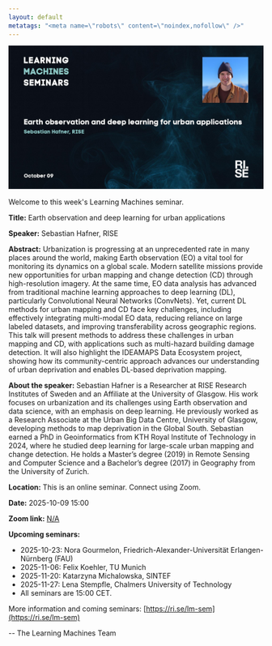 ```yaml
---
layout: default
metatags: "<meta name=\"robots\" content=\"noindex,nofollow\" />"
---
```

<img src="/lm/2025-10-09-youtube-thumbnail-sebastian-hafner.jpg" />
 
Welcome to this week's Learning Machines seminar.

**Title:** Earth observation and deep learning for urban applications


**Speaker:** Sebastian Hafner, RISE

**Abstract:** Urbanization is progressing at an unprecedented rate in many places around the world, making Earth observation (EO) a vital tool for monitoring its dynamics on a global scale. Modern satellite missions provide new opportunities for urban mapping and change detection (CD) through high-resolution imagery. At the same time, EO data analysis has advanced from traditional machine learning approaches to deep learning (DL), particularly Convolutional Neural Networks (ConvNets). Yet, current DL methods for urban mapping and CD face key challenges, including effectively integrating multi-modal EO data, reducing reliance on large labeled datasets, and improving transferability across geographic regions. This talk will present methods to address these challenges in urban mapping and CD, with applications such as multi-hazard building damage detection. It will also highlight the IDEAMAPS Data Ecosystem project, showing how its community-centric approach advances our understanding of urban deprivation and enables DL-based deprivation mapping.

**About the speaker:** Sebastian Hafner is a Researcher at RISE Research Institutes of Sweden and an Affiliate at the University of Glasgow. His work focuses on urbanization and its challenges using Earth observation and data science, with an emphasis on deep learning. He previously worked as a Research Associate at the Urban Big Data Centre, University of Glasgow, developing methods to map deprivation in the Global South. Sebastian earned a PhD in Geoinformatics from KTH Royal Institute of Technology in 2024, where he studied deep learning for large-scale urban mapping and change detection. He holds a Master’s degree (2019) in Remote Sensing and Computer Science and a Bachelor’s degree (2017) in Geography from the University of Zurich.

**Location:** This is an online seminar. Connect using Zoom.

**Date:** 2025-10-09 15:00

**Zoom link:** [N/A](N/A)

**Upcoming seminars:**

* 2025-10-23: Nora Gourmelon, Friedrich-Alexander-Universität Erlangen-Nürnberg (FAU)
* 2025-11-06: Felix Koehler, TU Munich
* 2025-11-20: Katarzyna Michalowska, SINTEF
* 2025-11-27: Lena Stempfle, Chalmers University of Technology
* All seminars are 15:00 CET.

More information and coming seminars: [https://ri.se/lm-sem](https://ri.se/lm-sem)

-- The Learning Machines Team

